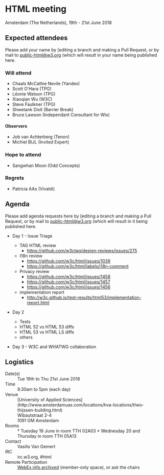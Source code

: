 # HTML meeting

Amsterdam (The Netherlands), 19th - 21st June 2018

## Expected attendees
Please add your name by [editing a branch and making a Pull Request, or by mail to public-html@w3.org (which will result in your name being published here.

### Will attend
* Chaals McCathie Nevile (Yandex)
* Scott O'Hara (TPG)
* Léonie Watson (TPG)
* Xiaoqian Wu (W3C)
* Steve Faulkner (TPG)
* Shwetank Dixit (Barrier Break)
* Bruce Lawson (Independant Consultant for Wix)

#### Observers
* Job van Achterberg (Tenon)
* Michiel BIJL (Invited Expert)

### Hope to attend
* Sangwhan Moon (Odd Concepts)

### Regrets
* Patricia AAs (Vivaldi)

## Agenda
Please add agenda requests here by [editing a branch and making a Pull Request, or by mail to public-html@w3.org (which will result in it being published here.

* Day 1 - Issue Triage
  * TAG HTML review
    * https://github.com/w3ctag/design-reviews/issues/275
  * I18n review
    * https://github.com/w3c/html/issues/1039
    * https://github.com/w3c/html/labels/i18n-comment
  * Privacy review
    * https://github.com/w3c/html/issues/1458
    * https://github.com/w3c/html/issues/1457
    * https://github.com/w3c/html/issues/1456
  * implementation report
    * http://w3c.github.io/test-results/html53/implementation-report.html

* Day 2 
  * Tests
  * HTML 52 vs HTML 53 diffs
  * HTML 53 vs HTML LS diffs
  * others

* Day 3 - W3C and WHATWG collaboration


## Logistics

<dl>
<dt>Date(s)</dt>
<dd>Tue 19th to Thu 21st June 2018</dd>
<dt>Time</dt>
<dd>9.30am to 5pm (each day)</dd>
<dt>Venue</dt>
<dd>
[University of Applied Sciences](http://www.amsterdamuas.com/locations/hva-locations/theo-thijssen-building.html)<br>
Wibautstraat 2-4<br>
1091 GM Amsterdam</dd>
<dt>Rooms</dt>
<dd>
* Tuesday 19 June in room TTH 02A03
* Wednesday 20 and Thursday in room TTH 05A13</dd>
<dt>Contact</dt>
<dd>Vasilis Van Gemert</dd>
<dt>IRC</dt>
<dd>irc.w3.org, #html</dd>
<dt>Remote Participation</dt>
<dd><a href="https://lists.w3.org/Archives/Member/w3c-archive/2018Jun/0178.html">WebEx info archived</a> (member-only space), or ask the chairs</dd>
</dl>
